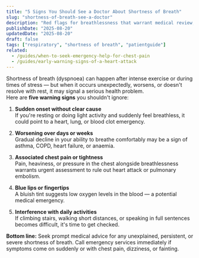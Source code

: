 ```yaml
---
title: "5 Signs You Should See a Doctor About Shortness of Breath"
slug: "shortness-of-breath-see-a-doctor"
description: "Red flags for breathlessness that warrant medical review, and when to seek urgent care."
publishDate: "2025-08-20"
updatedDate: "2025-08-20"
draft: false
tags: ["respiratory", "shortness of breath", "patientguide"]
related:
  - /guides/when-to-seek-emergency-help-for-chest-pain
  - /guides/early-warning-signs-of-a-heart-attack
---
```



Shortness of breath (dyspnoea) can happen after intense exercise or during times of stress — but when it occurs unexpectedly, worsens, or doesn't resolve with rest, it may signal a serious health problem.  
Here are **five warning signs** you shouldn't ignore:

1. **Sudden onset without clear cause**  
   If you're resting or doing light activity and suddenly feel breathless, it could point to a heart, lung, or blood clot emergency.

2. **Worsening over days or weeks**  
   Gradual decline in your ability to breathe comfortably may be a sign of asthma, COPD, heart failure, or anaemia.

3. **Associated chest pain or tightness**  
   Pain, heaviness, or pressure in the chest alongside breathlessness warrants urgent assessment to rule out heart attack or pulmonary embolism.

4. **Blue lips or fingertips**  
   A bluish tint suggests low oxygen levels in the blood — a potential medical emergency.

5. **Interference with daily activities**  
   If climbing stairs, walking short distances, or speaking in full sentences becomes difficult, it's time to get checked.

**Bottom line:** Seek prompt medical advice for any unexplained, persistent, or severe shortness of breath. Call emergency services immediately if symptoms come on suddenly or with chest pain, dizziness, or fainting.
